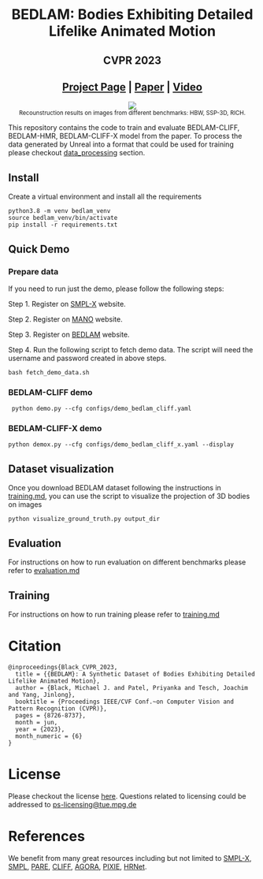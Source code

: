 <div align="center">

# BEDLAM: Bodies Exhibiting Detailed Lifelike Animated Motion 
## CVPR 2023

## [Project Page](https://bedlam.is.tue.mpg.de) | [Paper](https://bedlam.is.tuebingen.mpg.de/media/upload/BEDLAM_CVPR2023.pdf) | [Video](https://youtu.be/OBttHFwdtfI)

</div>
</div>

<p align="center">
    <img src="docs/data/myimage.gif">
    <br>
    <sup>Recounstruction results on images from different benchmarks: HBW, SSP-3D, RICH.</sup>
    <br>
</p>


This repository contains the code to train and evaluate BEDLAM-CLIFF, BEDLAM-HMR, BEDLAM-CLIFF-X model from the paper. To process the data generated by Unreal into a format that could be used for training please checkout [data_processing](data_processing/ReadMe.md) section.

## Install
Create a virtual environment and install all the requirements
```
python3.8 -m venv bedlam_venv
source bedlam_venv/bin/activate
pip install -r requirements.txt
```

## Quick Demo



### Prepare data
If you need to run just the demo, please follow the following steps:

Step 1. Register on [SMPL-X](https://smpl-x.is.tue.mpg.de/) website.

Step 2. Register on [MANO](https://mano.is.tue.mpg.de/) website.

Step 3. Register on [BEDLAM](https://bedlam.is.tue.mpg.de/) website.

Step 4. Run the following script to fetch demo data. The script will need the username and password created in above steps.
```
bash fetch_demo_data.sh
```

### BEDLAM-CLIFF demo

```
 python demo.py --cfg configs/demo_bedlam_cliff.yaml

```
### BEDLAM-CLIFF-X demo
```
python demox.py --cfg configs/demo_bedlam_cliff_x.yaml --display
```

## Dataset visualization
Once you download BEDLAM dataset following the instructions in [training.md](docs/training.md), you can use the script to visualize the projection of 3D bodies on images
```
python visualize_ground_truth.py output_dir
```

## Evaluation
For instructions on how to run evaluation on different benchmarks please refer to [evaluation.md](docs/evaluation.md)


## Training
For instructions on how to run training please refer to [training.md](docs/training.md)


<!-- ### CLIFF training -->
# Citation
```
@inproceedings{Black_CVPR_2023,
  title = {{BEDLAM}: A Synthetic Dataset of Bodies Exhibiting Detailed Lifelike Animated Motion},
  author = {Black, Michael J. and Patel, Priyanka and Tesch, Joachim and Yang, Jinlong}, 
  booktitle = {Proceedings IEEE/CVF Conf.~on Computer Vision and Pattern Recognition (CVPR)},
  pages = {8726-8737},
  month = jun,
  year = {2023},
  month_numeric = {6}
}
```

# License
Please checkout the license [here](https://bedlam.is.tue.mpg.de/license.html). Questions related to licensing could be addressed to ps-licensing@tue.mpg.de

# References
We benefit from many great resources including but not limited to [SMPL-X](https://smpl-x.is.tue.mpg.de/), [SMPL](https://smpl.is.tue.mpg.de), [PARE](https://gitlab.tuebingen.mpg.de/mkocabas/projects/-/tree/master/pare), [CLIFF](https://github.com/huawei-noah/noah-research/tree/master/CLIFF), [AGORA](https://agora.is.tue.mpg.de), [PIXIE](https://pixie.is.tue.mpg.de), [HRNet](https://github.com/leoxiaobin/deep-high-resolution-net.pytorch).


